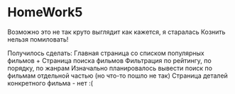 # HomeWork5
Возможно это не так круто выглядит как кажется, я старалась
Кознить нельзя помиловать!

Получилось сделать:
Главная страница со списком популярных фильмов + Страница поиска фильмов 
Фильтрация по рейтингу, по порядку, по жанрам 
Изначально планировалось вывести поиск по фильмам отдельной частью (но что-то пошло не так)
Страница деталей конкретного фильма - нет :(
